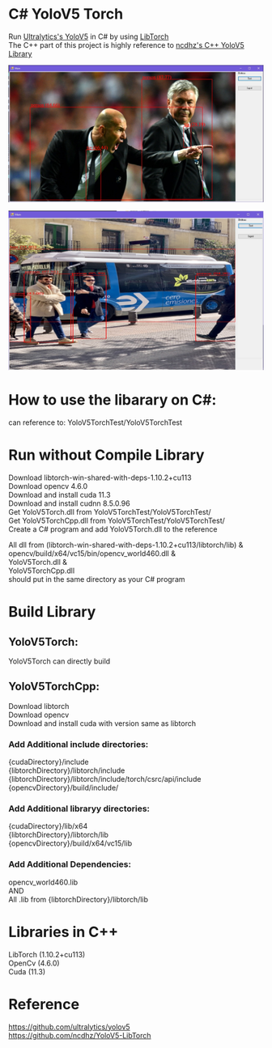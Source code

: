 # C# YoloV5 Torch
Run [Ultralytics's YoloV5](https://github.com/ultralytics/yolov5) in C# by using [LibTorch](https://pytorch.org/cppdocs/)  
The C++ part of this project is highly reference to [ncdhz's C++ YoloV5 Library](https://github.com/ncdhz/YoloV5-LibTorch)  

![alt](./images/01.jpg)  

![alt](./images/02.jpg) 

# How to use the libarary on C#:  
can reference to:  YoloV5TorchTest/YoloV5TorchTest  

# Run without Compile Library  
Download libtorch-win-shared-with-deps-1.10.2+cu113  
Download opencv 4.6.0  
Download and install cuda 11.3  
Download and install cudnn 8.5.0.96  
Get YoloV5Torch.dll from YoloV5TorchTest/YoloV5TorchTest/  
Get YoloV5TorchCpp.dll from YoloV5TorchTest/YoloV5TorchTest/  
Create a C# program and add YoloV5Torch.dll to the reference  

All dll from (libtorch-win-shared-with-deps-1.10.2+cu113/libtorch/lib) &  
opencv/build/x64/vc15/bin/opencv_world460.dll &  
YoloV5Torch.dll &  
YoloV5TorchCpp.dll  
should put in the same directory as your C# program  

# Build Library  
## YoloV5Torch:  
YoloV5Torch can directly build  

## YoloV5TorchCpp:  
Download libtorch  
Download opencv  
Download and install cuda with version same as libtorch  

### Add Additional include directories:  
{cudaDirectory}/include  
{libtorchDirectory}/libtorch/include  
{libtorchDirectory}/libtorch/include/torch/csrc/api/include  
{opencvDirectory}/build/include/  

### Add Additional libraryy directories:  
{cudaDirectory}/lib/x64  
{libtorchDirectory}/libtorch/lib  
{opencvDirectory}/build/x64/vc15/lib  

### Add Additional Dependencies:  
opencv_world460.lib  
AND  
All .lib from {libtorchDirectory}/libtorch/lib  



# Libraries in C++  
LibTorch (1.10.2+cu113)  
OpenCv (4.6.0)  
Cuda (11.3)  

# Reference  
https://github.com/ultralytics/yolov5  
https://github.com/ncdhz/YoloV5-LibTorch
